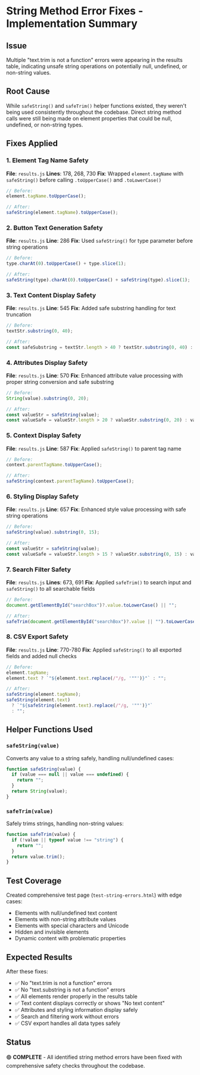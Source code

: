 # String Method Error Fixes - Implementation Summary

## Issue

Multiple "text.trim is not a function" errors were appearing in the results table, indicating unsafe string operations on potentially null, undefined, or non-string values.

## Root Cause

While `safeString()` and `safeTrim()` helper functions existed, they weren't being used consistently throughout the codebase. Direct string method calls were still being made on element properties that could be null, undefined, or non-string types.

## Fixes Applied

### 1. Element Tag Name Safety

**File**: `results.js`
**Lines**: 178, 268, 730
**Fix**: Wrapped `element.tagName` with `safeString()` before calling `.toUpperCase()` and `.toLowerCase()`

```javascript
// Before:
element.tagName.toUpperCase();

// After:
safeString(element.tagName).toUpperCase();
```

### 2. Button Text Generation Safety

**File**: `results.js`
**Line**: 286
**Fix**: Used `safeString()` for type parameter before string operations

```javascript
// Before:
type.charAt(0).toUpperCase() + type.slice(1);

// After:
safeString(type).charAt(0).toUpperCase() + safeString(type).slice(1);
```

### 3. Text Content Display Safety

**File**: `results.js`
**Line**: 545
**Fix**: Added safe substring handling for text truncation

```javascript
// Before:
textStr.substring(0, 40);

// After:
const safeSubstring = textStr.length > 40 ? textStr.substring(0, 40) : textStr;
```

### 4. Attributes Display Safety

**File**: `results.js`
**Line**: 570
**Fix**: Enhanced attribute value processing with proper string conversion and safe substring

```javascript
// Before:
String(value).substring(0, 20);

// After:
const valueStr = safeString(value);
const valueSafe = valueStr.length > 20 ? valueStr.substring(0, 20) : valueStr;
```

### 5. Context Display Safety

**File**: `results.js`
**Line**: 587
**Fix**: Applied `safeString()` to parent tag name

```javascript
// Before:
context.parentTagName.toUpperCase();

// After:
safeString(context.parentTagName).toUpperCase();
```

### 6. Styling Display Safety

**File**: `results.js`
**Line**: 657
**Fix**: Enhanced style value processing with safe string operations

```javascript
// Before:
safeString(value).substring(0, 15);

// After:
const valueStr = safeString(value);
const valueSafe = valueStr.length > 15 ? valueStr.substring(0, 15) : valueStr;
```

### 7. Search Filter Safety

**File**: `results.js`
**Lines**: 673, 691
**Fix**: Applied `safeTrim()` to search input and `safeString()` to all searchable fields

```javascript
// Before:
document.getElementById("searchBox")?.value.toLowerCase() || "";

// After:
safeTrim(document.getElementById("searchBox")?.value || "").toLowerCase();
```

### 8. CSV Export Safety

**File**: `results.js`
**Line**: 770-780
**Fix**: Applied `safeString()` to all exported fields and added null checks

```javascript
// Before:
element.tagName;
element.text ? `"${element.text.replace(/"/g, '""')}"` : "";

// After:
safeString(element.tagName);
safeString(element.text)
  ? `"${safeString(element.text).replace(/"/g, '""')}"`
  : "";
```

## Helper Functions Used

### `safeString(value)`

Converts any value to a string safely, handling null/undefined cases:

```javascript
function safeString(value) {
  if (value === null || value === undefined) {
    return "";
  }
  return String(value);
}
```

### `safeTrim(value)`

Safely trims strings, handling non-string values:

```javascript
function safeTrim(value) {
  if (!value || typeof value !== "string") {
    return "";
  }
  return value.trim();
}
```

## Test Coverage

Created comprehensive test page (`test-string-errors.html`) with edge cases:

- Elements with null/undefined text content
- Elements with non-string attribute values
- Elements with special characters and Unicode
- Hidden and invisible elements
- Dynamic content with problematic properties

## Expected Results

After these fixes:

- ✅ No "text.trim is not a function" errors
- ✅ No "text.substring is not a function" errors
- ✅ All elements render properly in the results table
- ✅ Text content displays correctly or shows "No text content"
- ✅ Attributes and styling information display safely
- ✅ Search and filtering work without errors
- ✅ CSV export handles all data types safely

## Status

🟢 **COMPLETE** - All identified string method errors have been fixed with comprehensive safety checks throughout the codebase.
